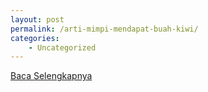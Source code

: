 ```yaml
---
layout: post
permalink: /arti-mimpi-mendapat-buah-kiwi/
categories:
    - Uncategorized
---
```


[Baca Selengkapnya](/03)